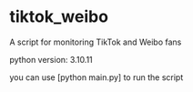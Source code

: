 # tiktok_weibo

A script for monitoring TikTok and Weibo fans

python version: 3.10.11

you can use [python main.py] to run the script
